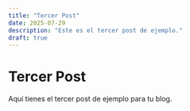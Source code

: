 ```yaml
---
title: "Tercer Post"
date: 2025-07-29
description: "Este es el tercer post de ejemplo."
draft: true
---
```


# Tercer Post

Aquí tienes el tercer post de ejemplo para tu blog.
